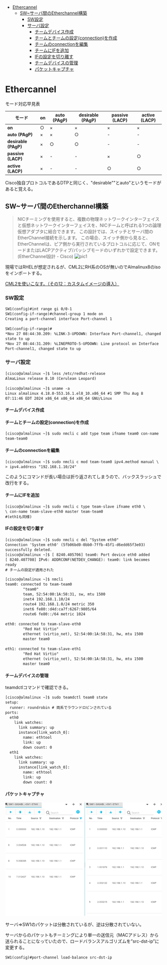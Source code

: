 - [Ethercannel](#ethercannel)
  - [SW~サーバ間のEtherchannel構築](#swサーバ間のetherchannel構築)
    - [SW設定](#sw設定)
    - [サーバ設定](#サーバ設定)
      - [チームデバイス作成](#チームデバイス作成)
      - [チームとチームの設定(connection)を作成](#チームとチームの設定connectionを作成)
      - [チームのconnectionを編集](#チームのconnectionを編集)
      - [チームにIFを追加](#チームにifを追加)
      - [IFの設定を切り離す](#ifの設定を切り離す)
      - [チームデバイスの管理](#チームデバイスの管理)
      - [パケットキャプチャ](#パケットキャプチャ)

# Ethercannel
モード対応早見表

| モード           | on   | auto (PAgP) | desirable (PAgP) | passive (LACP) | active (LACP) |
|-----------------|------|-------------|------------------|----------------|---------------|
| **on**          | ○    | ×           | ×                | ×              | ×             |
| **auto (PAgP)** | ×    | ×           | ○                | -              | -             |
| **desirable (PAgP)** | × | ○         | ○                | -              | -             |
| **passive (LACP)** | ×  | -           | -                | ×              | ○             |
| **active (LACP)** | ×   | -           | -                | ○              | ○             |
Cisco独自プロトコルであるDTPと同じく、"desirable""とauto"というモードがあると覚える。

## SW~サーバ間のEtherchannel構築

> NICチーミングを使用すると、複数の物理ネットワークインターフェイスと仮想ネットワークインターフェイスを、NICチームと呼ばれる1つの論理仮想アダプタに結合できます。 
この設計では、スイッチとサーバ間のEtherChannel接続を示します。
この場合、スイッチ側から見ると、EtherChannelは、ピア側から実行されているプロトコルに応じて、ONモードまたはLACPアクティブ/パッシブモードのいずれかで設定できます。(EtherChannel設計 - Cisco)
![pic1](https://www.cisco.com/c/dam/en/us/support/docs/lan-switching/gigabit-etherchannel-gec/222012-etherchannel-designs-08.png)

現場ではRHELが想定されるが、CML2にRH系のOSが無いのでAlmalinux8のisoをインポートする。

[CML2を使いこなす。（その12：カスタムイメージの導入）](https://qiita.com/sakai00kou/items/343d3e5782c164367dde)

### SW設定
~~~
SW1(config)#int range gi 0/0-1
SW1(config-if-range)#channel-group 1 mode on
Creating a port-channel interface Port-channel 1

SW1(config-if-range)#
*Nov 27 08:44:30.209: %LINK-3-UPDOWN: Interface Port-channel1, changed state to up
*Nov 27 08:44:31.209: %LINEPROTO-5-UPDOWN: Line protocol on Interface Port-channel1, changed state to up
~~~

### サーバ設定
~~~
[cisco@almalinux ~]$ less /etc/redhat-release
AlmaLinux release 8.10 (Cerulean Leopard)

[cisco@almalinux ~]$ uname -a
Linux almalinux 4.18.0-553.16.1.el8_10.x86_64 #1 SMP Thu Aug 8 07:11:46 EDT 2024 x86_64 x86_64 x86_64 GNU/Linux
~~~

#### チームデバイス作成
#### チームとチームの設定(connection)を作成
~~~
[cisco@almalinux ~]$ sudo nmcli c add type team ifname team0 con-name team-team0
~~~
#### チームのconnectionを編集
~~~
[cisco@almalinux ~]$ sudo nmcli c mod team-team0 ipv4.method manual \
> ipv4.address "192.168.1.10/24"
~~~
このようにコマンドが長い場合は折り返されてしまうので、バックスラッシュで改行をする。

#### チームにIFを追加
~~~
[cisco@almalinux ~]$ sudo nmcli c type team-slave ifname eth0 \
\ con-name team-slave-eth0 master team-team0
#(eth1も同様)
~~~

#### IFの設定を切り離す
~~~
[cisco@almalinux ~]$ sudo nmcli c del "System eth0"
Connection 'System eth0' (5fb06bd0-0bb0-7ffb-45f1-d6edd65f3e03) successfully deleted.
[cisco@almalinux ~]$ [ 8240.405706] team0: Port device eth0 added
[ 8240.407708] IPv6: ADDRCONF(NETDEV_CHANGE): team0: link becomes ready
# チームの設定が適用された
~~~
~~~
[cisco@almalinux ~]$ nmcli
team0: connected to team-team0
        "team0"
        team, 52:54:00:1A:58:31, sw, mtu 1500
        inet4 192.168.1.10/24
        route4 192.168.1.0/24 metric 350
        inet6 fe80::d4d:ca7f:6267:9805/64
        route6 fe80::/64 metric 1024

eth0: connected to team-slave-eth0
        "Red Hat Virtio"
        ethernet (virtio_net), 52:54:00:1A:58:31, hw, mtu 1500
        master team0

eth1: connected to team-slave-eth1
        "Red Hat Virtio"
        ethernet (virtio_net), 52:54:00:1A:58:31, hw, mtu 1500
        master team0
~~~

#### チームデバイスの管理
teamdctlコマンドで確認できる。
~~~
[cisco@almalinux ~]$ sudo teamdctl team0 state
setup:
  runner: roundrobin # 両系でラウンドロビンされている
ports:
  eth0
    link watches:
      link summary: up
      instance[link_watch_0]:
        name: ethtool
        link: up
        down count: 0
  eth1
    link watches:
      link summary: up
      instance[link_watch_0]:
        name: ethtool
        link: up
        down count: 0
~~~

#### パケットキャプチャ
![pic1](https://raw.githubusercontent.com/220TI/Training-Reports/refs/heads/master/1127/1127_1.png)

サーバ⇒SW1のパケットは分散されているが、逆は分散されていない。

サーバからのパケットもチーミングにより単一の送信元（MACアドレス）から送られることになっていたので、ロードバランスアルゴリズムを”src-dst-ip”に変更する。

~~~
SW1(config)#port-channel load-balance src-dst-ip
~~~